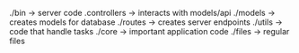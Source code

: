 ./bin -> server code
.controllers -> interacts with models/api
./models -> creates models for database
./routes -> creates server endpoints
./utils -> code that handle tasks
./core -> important application code
./files -> regular files